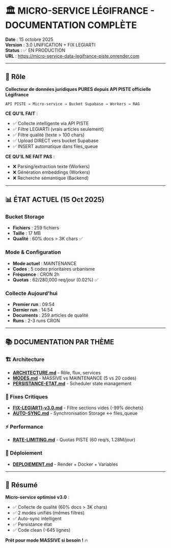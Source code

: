 # 🏛️ MICRO-SERVICE LÉGIFRANCE - DOCUMENTATION COMPLÈTE

**Date** : 15 octobre 2025  
**Version** : 3.0 UNIFICATION + FIX LEGIARTI  
**Status** : ✅ EN PRODUCTION  
**URL** : https://micro-service-data-legifrance-piste.onrender.com

---

## 🎯 Rôle

**Collecteur de données juridiques PURES depuis API PISTE officielle Légifrance**

```
API PISTE → Micro-service → Bucket Supabase → Workers → RAG
```

**CE QU'IL FAIT** :
- ✅ Collecte intelligente via API PISTE
- ✅ Filtre LEGIARTI (vrais articles seulement)
- ✅ Filtre qualité (texte > 100 chars)
- ✅ Upload DIRECT vers bucket Supabase
- ✅ INSERT automatique dans files_queue

**CE QU'IL NE FAIT PAS** :
- ❌ Parsing/extraction texte (Workers)
- ❌ Génération embeddings (Workers)
- ❌ Recherche sémantique (Backend)

---

## 📊 ÉTAT ACTUEL (15 Oct 2025)

### Bucket Storage
- **Fichiers** : 259 fichiers
- **Taille** : 17 MB
- **Qualité** : 60% docs > 3K chars ✅

### Mode & Configuration
- **Mode actuel** : MAINTENANCE
- **Codes** : 5 codes prioritaires urbanisme
- **Fréquence** : CRON 2h
- **Quotas** : 62/280,000 req/jour (0.02%) ✅

### Collecte Aujourd'hui
- **Premier run** : 09:54
- **Dernier run** : 14:54
- **Documents** : 259 articles de qualité
- **Runs** : 2-3 runs CRON

---

## 📚 DOCUMENTATION PAR THÈME

### **🏗️ Architecture**
- [**ARCHITECTURE.md**](./ARCHITECTURE.md) - Rôle, flux, services
- [**MODES.md**](./MODES.md) - MASSIVE vs MAINTENANCE (5 vs 20 codes)
- [**PERSISTANCE-ETAT.md**](./PERSISTANCE-ETAT.md) - Scheduler state management

### **🔧 Fixes Critiques**
- [**FIX-LEGIARTI-v3.0.md**](./FIX-LEGIARTI-v3.0.md) - Filtre sections vides (-99% déchets)
- [**AUTO-SYNC.md**](./AUTO-SYNC.md) - Synchronisation Storage ↔ files_queue

### **⚡ Performance**
- [**RATE-LIMITING.md**](./RATE-LIMITING.md) - Quotas PISTE (60 req/s, 1.28M/jour)

### **🚀 Déploiement**
- [**DEPLOIEMENT.md**](./DEPLOIEMENT.md) - Render + Docker + Variables

---

## 🎉 Résumé

**Micro-service optimisé v3.0** :
- ✅ Collecte de qualité (60% docs > 3K chars)
- ✅ 2 modes unifiés (mêmes filtres)
- ✅ Auto-sync intelligent
- ✅ Persistance état
- ✅ Code clean (-645 lignes)

**Prêt pour mode MASSIVE si besoin !** 🔥

